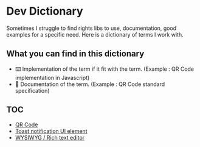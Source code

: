 # Dev Dictionary

Sometimes I struggle to find rights libs to use, documentation, good examples for a specific need. Here is a dictionary of terms I work with.

## What you can find in this dictionary

- ⌨️ Implementation of the term if it fit with the term. (Example : QR Code implementation in Javascript)
- 📖 Documentation of the term. (Example : QR Code standard specification)

## TOC

- [QR Code](/terms/qr-code.md)
- [Toast notification UI element](/terms/toast.md)
- [WYSIWYG / Rich text editor](/terms/wysiwyg.md)
